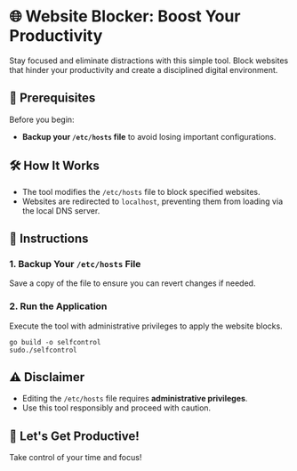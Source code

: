 # 🌐 Website Blocker: Boost Your Productivity

Stay focused and eliminate distractions with this simple tool. Block websites that hinder your productivity and create a disciplined digital environment.

## 🚨 Prerequisites

Before you begin:

- **Backup your `/etc/hosts` file** to avoid losing important configurations.

## 🛠️ How It Works

- The tool modifies the `/etc/hosts` file to block specified websites.
- Websites are redirected to `localhost`, preventing them from loading via the local DNS server.

## 📖 Instructions

### 1. Backup Your `/etc/hosts` File

Save a copy of the file to ensure you can revert changes if needed.

### 2. Run the Application

Execute the tool with administrative privileges to apply the website blocks.

```
go build -o selfcontrol
sudo./selfcontrol
```

## ⚠️ Disclaimer

- Editing the `/etc/hosts` file requires **administrative privileges**.
- Use this tool responsibly and proceed with caution.

## 🚀 Let's Get Productive!

Take control of your time and focus!

```

```
